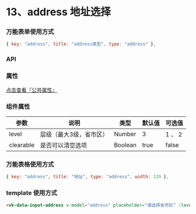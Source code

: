 # 13、address 地址选择

### 万能表单使用方式

```js
{ key: "address", title: "address类型", type: "address" },
```

### API

### 属性

[点击查看『公共属性』](https://vkdoc.fsq.pub/admin/components/0%E3%80%81public.html)

### 组件属性

| 参数             | 说明                           | 类型    | 默认值  | 可选值 |
|------------------|-------------------------------|---------|--------|-------|
| level            | 层级（最大3级，省市区） | Number  | 3 | 1 、 2  |
| clearable          | 是否可以清空选项 | Boolean  | true| false  |


### 万能表格使用方式

```js
{ key: "address", title: "地址", type: "address", width: 120 },
```


### template 使用方式
```html
<vk-data-input-address v-model="address" placeholder="请选择省市区" :level="3"></vk-data-input-address>
```
